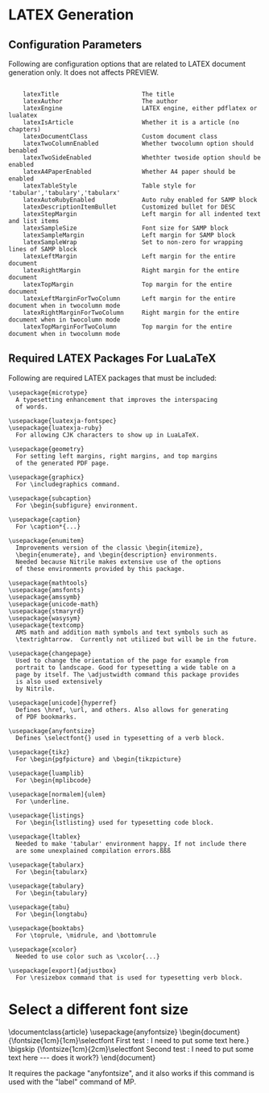 # LATEX Generation

## Configuration Parameters

Following are configuration options that are related to LATEX document
generation only.  It does not affects PREVIEW.

``` tabbing

    latexTitle                       The title 
    latexAuthor                      The author
    latexEngine                      LATEX engine, either pdflatex or lualatex
    latexIsArticle                   Whether it is a article (no chapters)
    latexDocumentClass               Custom document class
    latexTwoColumnEnabled            Whether twocolumn option should benabled
    latexTwoSideEnabled              Whethter twoside option should be enabled
    latexA4PaperEnabled              Whether A4 paper should be enabled
    latexTableStyle                  Table style for 'tabular','tabulary','tabularx'
    latexAutoRubyEnabled             Auto ruby enabled for SAMP block
    latexDescriptionItemBullet       Customized bullet for DESC
    latexStepMargin                  Left margin for all indented text and list items
    latexSampleSize                  Font size for SAMP block
    latexSampleMargin                Left margin for SAMP block
    latexSampleWrap                  Set to non-zero for wrapping lines of SAMP block
    latexLeftMargin                  Left margin for the entire document
    latexRightMargin                 Right margin for the entire document
    latexTopMargin                   Top margin for the entire document
    latexLeftMarginForTwoColumn      Left margin for the entire document when in twocolumn mode
    latexRightMarginForTwoColumn     Right margin for the entire document when in twocolumn mode
    latexTopMarginForTwoColumn       Top margin for the entire document when in twocolumn mode

```


## Required LATEX Packages For LuaLaTeX

Following are required LATEX packages that must be included:

    \usepackage{microtype}
      A typesetting enhancement that improves the interspacing
      of words.

    \usepackage{luatexja-fontspec}
    \usepackage{luatexja-ruby}
      For allowing CJK characters to show up in LuaLaTeX.

    \usepackage{geometry}
      For setting left margins, right margins, and top margins
      of the generated PDF page.

    \usepackage{graphicx}
      For \includegraphics command.

    \usepackage{subcaption}
      For \begin{subfigure} environment.

    \usepackage{caption}
      For \caption*{...}

    \usepackage{enumitem}
      Improvements version of the classic \begin{itemize},
      \begin{enumerate}, and \begin{description} environments.
      Needed because Nitrile makes extensive use of the options
      of these environments provided by this package.

    \usepackage{mathtools}
    \usepackage{amsfonts}
    \usepackage{amssymb}
    \usepackage{unicode-math}
    \usepackage{stmaryrd}
    \usepackage{wasysym}
    \usepackage{textcomp}
      AMS math and addition math symbols and text symbols such as
      \textrightarrow.  Currently not utilized but will be in the future.

    \usepackage{changepage}
      Used to change the orientation of the page for example from
      portrait to landscape. Good for typesetting a wide table on a
      page by itself. The \adjustwidth command this package provides
      is also used extensively
      by Nitrile.

    \usepackage[unicode]{hyperref}
      Defines \href, \url, and others. Also allows for generating
      of PDF bookmarks.

    \usepackage{anyfontsize}
      Defines \selectfont{} used in typesetting of a verb block.

    \usepackage{tikz}
      For \begin{pgfpicture} and \begin{tikzpicture}

    \usepackage{luamplib}
      For \begin{mplibcode}

    \usepackage[normalem]{ulem}
      For \underline.

    \usepackage{listings}
      For \begin{lstlisting} used for typesetting code block.

    \usepackage{ltablex}
      Needed to make 'tabular' environment happy. If not include there
      are some unexplained compilation errors.ßßß

    \usepackage{tabularx}
      For \begin{tabularx} 

    \usepackage{tabulary}
      For \begin{tabulary} 

    \usepackage{tabu}
      For \begin{longtabu} 

    \usepackage{booktabs}
      For \toprule, \midrule, and \bottomrule

    \usepackage{xcolor}
      Needed to use color such as \xcolor{...}

    \usepackage[export]{adjustbox}
      For \resizebox command that is used for typesetting verb block.

# Select a different font size

  \documentclass{article}
  \usepackage{anyfontsize}
  \begin{document}
  {\fontsize{1cm}{1cm}\selectfont First test : I need to 
    put some text here.}
  \bigskip
  {\fontsize{1cm}{2cm}\selectfont Second test : I need to 
    put some text here --- does it work?}
  \end{document}

  It requires the package "anyfontsize", and it also works
  if this command is used with the "label" command of MP.